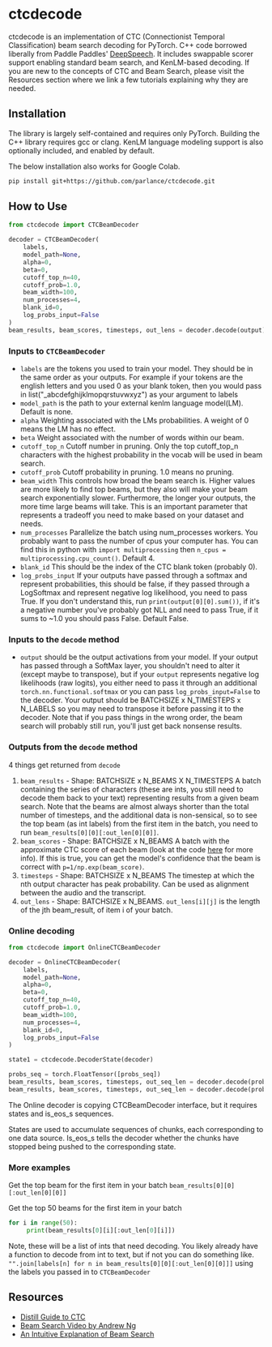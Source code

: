 # ctcdecode

ctcdecode is an implementation of CTC (Connectionist Temporal Classification) beam search decoding for PyTorch.
C++ code borrowed liberally from Paddle Paddles' [DeepSpeech](https://github.com/PaddlePaddle/DeepSpeech).
It includes swappable scorer support enabling standard beam search, and KenLM-based decoding. If you are new to the concepts of CTC and Beam Search, please visit the Resources section where we link a few tutorials explaining why they are needed. 

## Installation
The library is largely self-contained and requires only PyTorch. 
Building the C++ library requires gcc or clang. 
KenLM language modeling support is also optionally included, and enabled by default.

The below installation also works for Google Colab.

```bash
pip install git+https://github.com/parlance/ctcdecode.git
```

## How to Use

```python
from ctcdecode import CTCBeamDecoder

decoder = CTCBeamDecoder(
    labels,
    model_path=None,
    alpha=0,
    beta=0,
    cutoff_top_n=40,
    cutoff_prob=1.0,
    beam_width=100,
    num_processes=4,
    blank_id=0,
    log_probs_input=False
)
beam_results, beam_scores, timesteps, out_lens = decoder.decode(output)
```

### Inputs to `CTCBeamDecoder`
 - `labels` are the tokens you used to train your model. They should be in the same order as your outputs. For example
 if your tokens are the english letters and you used 0 as your blank token, then you would
 pass in list("_abcdefghijklmopqrstuvwxyz") as your argument to labels
 - `model_path` is the path to your external kenlm language model(LM). Default is none.
 - `alpha` Weighting associated with the LMs probabilities. A weight of 0 means the LM has no effect.
 - `beta` Weight associated with the number of words within our beam.
 - `cutoff_top_n` Cutoff number in pruning. Only the top cutoff_top_n characters with the highest probability in the vocab will be used in beam search.
 - `cutoff_prob` Cutoff probability in pruning. 1.0 means no pruning.
 - `beam_width` This controls how broad the beam search is. Higher values are more likely to find top beams, but they also
 will make your beam search exponentially slower. Furthermore, the longer your outputs, the more time large beams will take.
  This is an important parameter that represents a tradeoff you need to make based on your dataset and needs.
 - `num_processes` Parallelize the batch using num_processes workers. You probably want to pass the number of cpus your computer has. You can find this in python with `import multiprocessing` then `n_cpus = multiprocessing.cpu_count()`. Default 4.
 - `blank_id` This should be the index of the CTC blank token (probably 0). 
 - `log_probs_input` If your outputs have passed through a softmax and represent probabilities, this should be false, if they passed through a LogSoftmax and represent negative log likelihood, you need to pass True. If you don't understand this, run `print(output[0][0].sum())`, if it's a negative number you've probably got NLL and need to pass True, if it sums to ~1.0 you should pass False. Default False.

### Inputs to the `decode` method
 - `output` should be the output activations from your model. If your output has passed through a SoftMax layer, you shouldn't need to alter it (except maybe to transpose), but if your `output` represents negative log likelihoods (raw logits), you either need to pass it through an additional `torch.nn.functional.softmax` or you can pass `log_probs_input=False` to the decoder. Your output should be BATCHSIZE x N_TIMESTEPS x N_LABELS so you may need to transpose it before passing it to the decoder. Note that if you pass things in the wrong order, the beam search will probably still run, you'll just get back nonsense results. 

### Outputs from the `decode` method

4 things get returned from `decode`
 1. `beam_results` - Shape: BATCHSIZE x N_BEAMS X N_TIMESTEPS A batch containing the series of characters (these are ints, you still need to decode them back to your text) representing results from a given beam search. Note that the beams are almost always shorter than the total number of timesteps, and the additional data is non-sensical, so to see the top beam (as int labels) from the first item in the batch, you need to run `beam_results[0][0][:out_len[0][0]]`.
 1. `beam_scores` - Shape: BATCHSIZE x N_BEAMS A batch with the approximate CTC score of each beam (look at the code [here](https://github.com/parlance/ctcdecode/blob/master/ctcdecode/src/ctc_beam_search_decoder.cpp#L191-L192) for more info). If this is true, you can get the model's confidence that the beam is correct with `p=1/np.exp(beam_score)`.
 1. `timesteps` - Shape: BATCHSIZE x N_BEAMS The timestep at which the nth output character has peak probability. Can be used as alignment between the audio and the transcript.
 1. `out_lens` - Shape: BATCHSIZE x N_BEAMS. `out_lens[i][j]` is the length of the jth beam_result, of item i of your batch. 

### Online decoding

```python
from ctcdecode import OnlineCTCBeamDecoder

decoder = OnlineCTCBeamDecoder(
    labels,
    model_path=None,
    alpha=0,
    beta=0,
    cutoff_top_n=40,
    cutoff_prob=1.0,
    beam_width=100,
    num_processes=4,
    blank_id=0,
    log_probs_input=False
)

state1 = ctcdecode.DecoderState(decoder)

probs_seq = torch.FloatTensor([probs_seq])
beam_results, beam_scores, timesteps, out_seq_len = decoder.decode(probs_seq[:, :2], [state1], [False])
beam_results, beam_scores, timesteps, out_seq_len = decoder.decode(probs_seq[:, 2:], [state1], [True])

```

The Online decoder is copying CTCBeamDecoder interface, but it requires states and is_eos_s sequences. 

States are used to accumulate sequences of chunks, each corresponding to one data source. Is_eos_s tells the decoder whether the chunks have stopped being pushed to the corresponding state.

 ### More examples

Get the top beam for the first item in your batch
`beam_results[0][0][:out_len[0][0]]`

Get the top 50 beams for the first item in your batch
```python
for i in range(50):
     print(beam_results[0][i][:out_len[0][i]])
```

Note, these will be a list of ints that need decoding. You likely already have a function to decode from int to text, but if not you can do something like.
`"".join[labels[n] for n in beam_results[0][0][:out_len[0][0]]]` using the labels you passed in to `CTCBeamDecoder`


## Resources

- [Distill Guide to CTC](https://distill.pub/2017/ctc/)
- [Beam Search Video by Andrew Ng](https://www.youtube.com/watch?v=RLWuzLLSIgw)
- [An Intuitive Explanation of Beam Search](https://towardsdatascience.com/an-intuitive-explanation-of-beam-search-9b1d744e7a0f)
